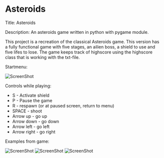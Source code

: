 # Asteroids
Title: Asteroids

Description: An asteroids game written in python with pygame module. 

This project is a recreation of the classical Asteroids game. 
This version has a fully functional game with five stages, an ailien boss, a shield to use and five lifes to lose. 
The game keeps track of highscore using the highscore class that is working with the txt-file. 


Startmenu:

![ScreenShot](https://raw.github.com/Isasand/Asteroids/master/startmenu.png)

Controls while playing: 
* S - Activate shield 
* P - Pause the game 
* R - respawn (or at paused screen, return to menu) 
* SPACE - shoot
* Arrow up - go up 
* Arrow down - go down
* Arrow left - go left
* Arrow right - go right 


Examples from game: 


![ScreenShot](https://raw.github.com/Isasand/Asteroids/master/playing.png)
![ScreenShot](https://raw.github.com/Isasand/Asteroids/master/gameover.png)
![ScreenShot](https://raw.github.com/Isasand/Asteroids/master/highscore.png)
